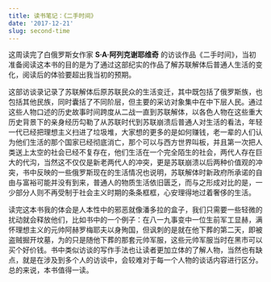 ```yaml
---
title: 读书笔记：《二手时间》
date: '2017-12-21'
slug: second-time
---
```

这周读完了白俄罗斯女作家 **S·A·阿列克谢耶维奇** 的访谈作品《二手时间》，当初准备阅读这本书的目的是为了通过这部纪实的作品了解苏联解体后普通人生活的变化，阅读后的体验要超出我当初的预期。

这部访谈录记录了苏联解体后原苏联民众的生活变迁，其中既包括了俄罗斯族，也包括其他民族，同时囊括了不同阶层，但主要的采访对象集中在中下层人民。通过这些人物口述的历史故事时间跨度从二战一直到苏联解体，以各色人物在这些重大历史背景下的亲身经历勾勒了从苏联时代到苏联崩溃后普通人对生活的看法，年轻一代已经把理想主义扫进了垃圾堆，大家想的更多的是如何赚钱，老一辈的人们认为他们生活的那个国家已经彻底消亡，那个可以与西方世界叫板，并且第一次把人类送上太空的社会已经不复存在，他们生活在一个完全陌生的社会，两代人存在巨大的代沟，当然这不仅仅是新老两代人的冲突，更是苏联崩溃以后两种价值观的冲突，书中反映的一些俄罗斯现在的生活情况也说明，苏联解体时新政府所承诺的自由与富裕可能并没有到来，普通人的物质生活依旧匮乏，而与之形成对比的是，一少部分人则不再受制于社会主义时期的条条框框，心安理得地过着奢侈的生活。

读完这本书我的体会是人本性中的邪恶就像潘多拉的盒子，我们只需要一些轻微的扰动就会释放他们，比如书中的一个例子：在八一九事变中一位生前军工显赫，满怀理想主义的元帅阿赫罗梅耶夫以身殉国，但讽刺的是就在他下葬的第二天，即被盗贼掘开坟墓，为的只是随他下葬的那套元帅军服，这些元帅军服当时在黑市可以买个好价钱。书中类似访谈的写作手法也让读者更加立体的了解人物，当然也有缺点，就是在涉及到多个人的访谈中，会较难对于每一个人物的谈话内容进行区分。总的来说，本书值得一读。
